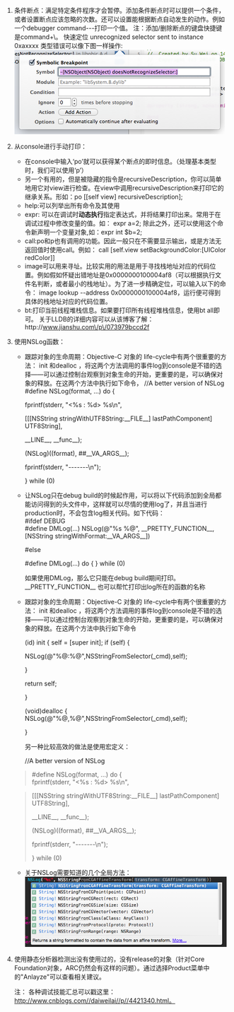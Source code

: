 1. 条件断点：满足特定条件程序才会暂停。添加条件断点时可以提供一个条件，或者设置断点应该忽略的次数。还可以设置能根据断点自动发生的动作。例如一个debugger command---打印一个值。 注：添加\/删除断点的键盘快捷键是command+\。
   快速定位 unrecognized selector sent to instance 0xaxxxx 类型错误可以像下图一样操作:![](/assets/130939358233695.png)
2. 从console进行手动打印：

   * 在console中输入‘po’就可以获得某个断点的即时信息。（处理基本类型时，我们可以使用‘p’）
   * 另一个有用的，但是被隐藏的指令是recursiveDescription，你可以简单地用它对view进行检查。在view中调用recursiveDescription来打印它的继承关系。形如：po \[\[self view\] recursiveDescription\];
   * help:可以列举出所有命令及其使用
   * expr: 可以在调试时**动态执行**指定表达式，并将结果打印出来。常用于在调试过程中修改变量的值。如： expr a=2; 除此之外，还可以使用这个命令新声明一个变量对象,如：expr int $b=2;
   * call:po和p也有调用的功能。因此一般只在不需要显示输出，或是方法无返回值时使用call。例如： call \[self.view setBackgroundColor:\[UIColor redColor\]\]
   * image可以用来寻址。比较实用的用法是用于寻找栈地址对应的代码位置。例如假如怀疑出错地址是0x0000000100004af8（可以根据执行文件名判断，或者最小的栈地址）。为了进一步精确定位，可以输入以下的命令： image lookup --address 0x0000000100004af8，运行便可得到具体的栈地址对应的代码位置。
   * bt:打印当前线程堆栈信息。如果要打印所有线程堆栈信息，使用bt all即可。
     关于LLDB的详细内容可以从该博客了解：http:\/\/www.jianshu.com\/p\/073979bccd2f 

3. 使用NSLog函数：

   * 跟踪对象的生命周期：Objective-C 对象的 life-cycle中有两个很重要的方法： init 和dealloc ，将这两个方法调用的事件log到console是不错的选择——可以通过控制台观察到对象生命的开始，更重要的是，可以确保对象的释放。在这两个方法中执行如下命令， //A better version of NSLog   
     \#define NSLog\(format, ...\) do { 

     fprintf\(stderr, "&lt;%s : %d&gt; %s\n", 

     \[\[\[NSString stringWithUTF8String:\_\_FILE\_\_\] lastPathComponent\] UTF8String\], 

     \_\_LINE\_\_, \_\_func\_\_\); 

     \(NSLog\)\(\(format\), \#\#\_\_VA\_ARGS\_\_\); 

     fprintf\(stderr, "-------\n"\); 

     } while \(0\)

   * 让NSLog只在debug build的时候起作用，可以将以下代码添加到全局都能访问得到的头文件中，这样就可以尽情的使用log了，并且当进行production时，不会包含log相关代码。如下代码：  
     \#ifdef DEBUG  
     \#define DMLog\(...\) NSLog\(@"%s %@", \_\_PRETTY\_FUNCTION\_\_, \[NSString stringWithFormat:\_\_VA\_ARGS\_\_\]\)

     \#else

     \#define DMLog\(...\) do { } while \(0\)

     如果使用DMLog，那么它只能在debug build期间打印。\_\_PRETTY\_FUNCTION\_\_ 也可以帮忙打印出log所在的函数的名称

   * 跟踪对象的生命周期：Objective-C 对象的 life-cycle中有两个很重要的方法： init 和dealloc ，将这两个方法调用的事件log到console是不错的选择——可以通过控制台观察到对象生命的开始，更重要的是，可以确保对象的释放。在这两个方法中执行如下命令

     \(id\) init { self = \[super init\]; if \(self\) {

     NSLog\(@"%@:%@",NSStringFromSelector\(\_cmd\),self\);

     }

     return self;

     }

     \(void\)dealloc { NSLog\(@"%@,%@",NSStringFromSelector\(\_cmd\),self\);

     }

     另一种比较高效的做法是使用宏定义：

     //A better version of NSLog 

   > \#define NSLog\(format, ...\) do {  
   > fprintf\(stderr, "&lt;%s : %d&gt; %s\n",

   > \[\[\[NSString stringWithUTF8String:\_\_FILE\_\_\] lastPathComponent\] UTF8String\], 
   >
   > \_\_LINE\_\_, \_\_func\_\_\);
   >
   > \(NSLog\)\(\(format\), \#\#\_\_VA\_ARGS\_\_\); 
   >
   > fprintf\(stderr, "-------\n"\); 
   >
   > } while \(0\)

   * 关于NSLog需要知道的几个全局方法： ![](/assets/130940288541326.png)

4. 使用静态分析器检测出没有使用过的，没有release的对象（针对Core Foundation对象，ARC仍然会有这样的问题）。通过选择Product菜单中的"Anlayze"可以查看相关建议。

   注： 各种调试技能汇总可以戳这里： http://www.cnblogs.com//daiweilai//p//4421340.html。



